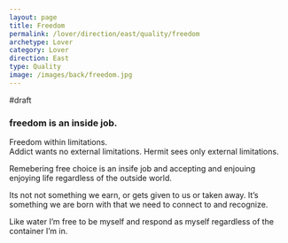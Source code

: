 ```yaml
---
layout: page
title: Freedom
permalink: /lover/direction/east/quality/freedom
archetype: Lover
category: Lover
direction: East
type: Quality
image: /images/back/freedom.jpg
---
```

#draft   
  
### freedom is an inside job.   
  
Freedom within limitations.   
Addict wants no external limitations. Hermit sees only external limitations.   
  
Remebering free choice is an insife job and accepting and enjouing enjoying life regardless of the outside world.   
  
Its not not something we earn, or gets given to us or taken away. It’s something we are born with that we need to connect to and recognize.   
  
Like water I’m free to be myself and respond as myself regardless of the container I’m in. 
